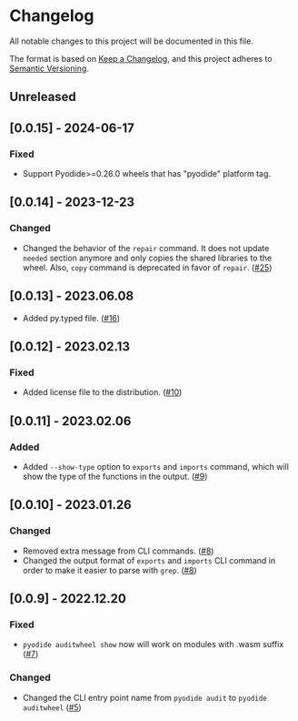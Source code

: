 # Changelog

All notable changes to this project will be documented in this file.

The format is based on [Keep a Changelog](https://keepachangelog.com/en/1.0.0/),
and this project adheres to [Semantic Versioning](https://semver.org/spec/v2.0.0.html).

## Unreleased

## [0.0.15] - 2024-06-17

### Fixed

- Support Pyodide>=0.26.0 wheels that has "pyodide" platform tag.

## [0.0.14] - 2023-12-23

### Changed

- Changed the behavior of the `repair` command. It does not update `needed` section anymore
  and only copies the shared libraries to the wheel.
  Also, `copy` command is deprecated in favor of `repair`.
  ([#25](https://github.com/ryanking13/auditwheel-emscripten/pull/25))

## [0.0.13] - 2023.06.08

- Added py.typed file.
  ([#16](https://github.com/ryanking13/auditwheel-emscripten/pull/16))

## [0.0.12] - 2023.02.13

### Fixed

- Added license file to the distribution.
  ([#10](https://github.com/ryanking13/auditwheel-emscripten/pull/10))

## [0.0.11] - 2023.02.06

### Added

- Added `--show-type` option to `exports` and `imports` command, which will
  show the type of the functions in the output.
  ([#9](https://github.com/ryanking13/auditwheel-emscripten/pull/9))

## [0.0.10] - 2023.01.26

### Changed

- Removed extra message from CLI commands.
  ([#8](https://github.com/ryanking13/auditwheel-emscripten/pull/8))
- Changed the output format of `exports` and `imports` CLI command in order to
  make it easier to parse with `grep`.
  ([#8](https://github.com/ryanking13/auditwheel-emscripten/pull/8))

## [0.0.9] - 2022.12.20

### Fixed

- `pyodide auditwheel show` now will work on modules with .wasm suffix
([#7](https://github.com/ryanking13/auditwheel-emscripten/pull/7))

### Changed

 - Changed the CLI entry point name from `pyodide audit` to `pyodide auditwheel`
 ([#5](https://github.com/ryanking13/auditwheel-emscripten/pull/5))
